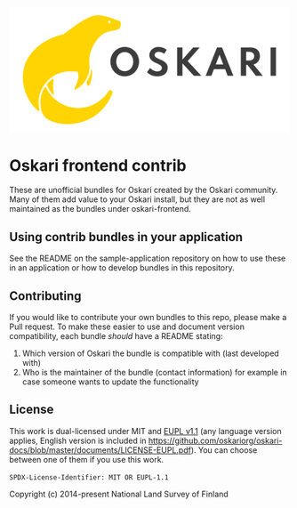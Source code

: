 ![alt text](oskari_logo_rgb_horizontal.svg "Oskari logo")

# Oskari frontend contrib

These are unofficial bundles for Oskari created by the Oskari community. Many of them add value to your Oskari install, but they are not as well maintained as the bundles under oskari-frontend.

## Using contrib bundles in your application

See the README on the sample-application repository on how to use these in an application or how to develop bundles in this repository.

## Contributing

If you would like to contribute your own bundles to this repo, please make a Pull request. To make these easier to use and document version compatibility, each bundle _should_ have a README stating:
1. Which version of Oskari the bundle is compatible with (last developed with)
2. Who is the maintainer of the bundle (contact information) for example in case someone wants to update the functionality

## License
 
This work is dual-licensed under MIT and [EUPL v1.1](https://joinup.ec.europa.eu/software/page/eupl/licence-eupl) 
(any language version applies, English version is included in https://github.com/oskariorg/oskari-docs/blob/master/documents/LICENSE-EUPL.pdf).
You can choose between one of them if you use this work.
 
`SPDX-License-Identifier: MIT OR EUPL-1.1`

Copyright (c) 2014-present National Land Survey of Finland
